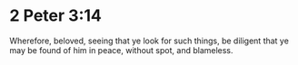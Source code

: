 # 2 Peter 3:14

Wherefore, beloved, seeing that ye look for such things, be diligent that ye may be found of him in peace, without spot, and blameless.